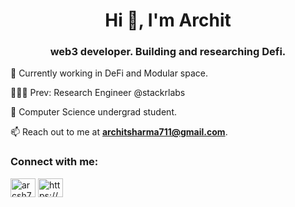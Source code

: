 <h1 align="center">Hi 👋, I'm Archit</h1>
<h3 align="center">web3 developer. Building and researching Defi.</h3>

🔭 Currently working in DeFi and Modular space.

🧑🏻‍💻 Prev: Research Engineer @stackrlabs

🌱 Computer Science undergrad student.

📫 Reach out to me at **architsharma711@gmail.com**.

<h3 align="left">Connect with me:</h3>
<p align="left">
<a href="https://twitter.com/arcsh7" target="blank"><img align="center" src="https://raw.githubusercontent.com/rahuldkjain/github-profile-readme-generator/master/src/images/icons/Social/twitter.svg" alt="arcsh7" height="30" width="40" /></a>
<a href="https://www.linkedin.com/in/archit-sharma-193b4922a" target="blank"><img align="center" src="https://raw.githubusercontent.com/rahuldkjain/github-profile-readme-generator/master/src/images/icons/Social/linked-in-alt.svg" alt="https://www.linkedin.com/in/archit-sharma-193b4922a" height="30" width="40" /></a>
</p>



